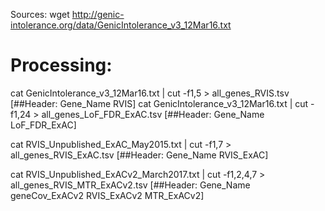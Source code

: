 Sources:
wget http://genic-intolerance.org/data/GenicIntolerance_v3_12Mar16.txt


# Processing:
cat GenicIntolerance_v3_12Mar16.txt | cut -f1,5 > all_genes_RVIS.tsv  [##Header: Gene_Name	RVIS]
cat GenicIntolerance_v3_12Mar16.txt | cut -f1,24 > all_genes_LoF_FDR_ExAC.tsv  [##Header: Gene_Name	LoF_FDR_ExAC]

cat RVIS_Unpublished_ExAC_May2015.txt | cut -f1,7 > all_genes_RVIS_ExAC.tsv  [##Header: Gene_Name       RVIS_ExAC]

cat RVIS_Unpublished_ExACv2_March2017.txt | cut -f1,2,4,7 > all_genes_RVIS_MTR_ExACv2.tsv  [##Header: Gene_Name       geneCov_ExACv2  RVIS_ExACv2	MTR_ExACv2]
